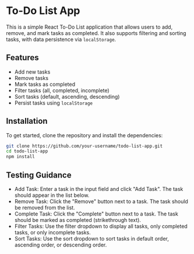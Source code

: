 # To-Do List App

This is a simple React To-Do List application that allows users to add, remove, and mark tasks as completed. It also supports filtering and sorting tasks, with data persistence via `localStorage`.

## Features

- Add new tasks
- Remove tasks
- Mark tasks as completed
- Filter tasks (all, completed, incomplete)
- Sort tasks (default, ascending, descending)
- Persist tasks using `localStorage`

## Installation

To get started, clone the repository and install the dependencies:

```bash
git clone https://github.com/your-username/todo-list-app.git
cd todo-list-app
npm install
```

## Testing Guidance

- Add Task: Enter a task in the input field and click "Add Task". The task should appear in the list below.
- Remove Task: Click the "Remove" button next to a task. The task should be removed from the list.
- Complete Task: Click the "Complete" button next to a task. The task should be marked as completed (strikethrough text).
- Filter Tasks: Use the filter dropdown to display all tasks, only completed tasks, or only incomplete tasks.
- Sort Tasks: Use the sort dropdown to sort tasks in default order, ascending order, or descending order.
